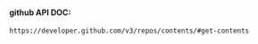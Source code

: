 <!--
author: hack0072008
head: http://www.etcunion.com/static/logo1_128x128.jpg
date: 2019-01-11
title: github api
tags: github,api
images: http://www.etcunion.com/static/logo1_128x128.jpg
category: github api
status: publish
summary: github api
-->



#### github API DOC:
    https://developer.github.com/v3/repos/contents/#get-contents
